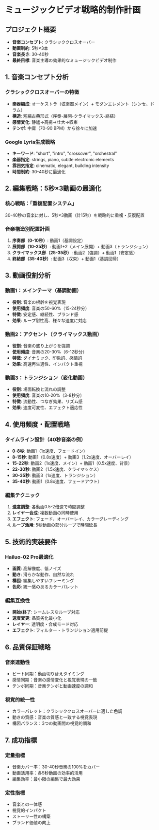# ミュージックビデオ戦略的制作計画
## プロジェクト概要
- **音楽コンセプト**: クラシッククロスオーバー
- **動画制約**: 5秒×3本
- **音楽長さ**: 30-40秒
- **最終目標**: 音楽主導の効果的なミュージックビデオ制作

## 1. 音楽コンセプト分析

### クラシッククロスオーバーの特徴
- **楽器編成**: オーケストラ（弦楽器メイン）+ モダンエレメント（シンセ、ドラム）
- **構造**: 短縮古典形式（序奏-展開-クライマックス-終結）
- **感情変化**: 静謐→高揚→壮大→収束
- **テンポ**: 中庸（70-90 BPM）から徐々に加速

### Google Lyria生成戦略
- **キーワード**: "short", "intro", "crossover", "orchestral"
- **楽器指定**: strings, piano, subtle electronic elements
- **雰囲気指定**: cinematic, elegant, building intensity
- **時間制約**: 30-40秒に最適化

## 2. 編集戦略：5秒×3動画の最適化

### 核心戦略：「重複配置システム」
30-40秒の音楽に対し、5秒×3動画（計15秒）を戦略的に重複・反復配置

### 音楽構造別配置計画
1. **序奏部（0-10秒）**: 動画1（基調設定）
2. **展開部（10-25秒）**: 動画1+2（メイン展開）+ 動画3（トランジション）
3. **クライマックス部（25-35秒）**: 動画2（強調）+ 動画1（安定感）
4. **終結部（35-40秒）**: 動画3（収束）+ 動画1（基調回帰）

## 3. 動画役割分析

### 動画1：メインテーマ（基調動画）
- **役割**: 音楽の根幹を視覚表現
- **使用頻度**: 音楽の50-60%（15-24秒分）
- **特徴**: 安定感、継続性、ブランド感
- **効果**: ループ耐性高、様々な速度に対応

### 動画2：アクセント（クライマックス動画）
- **役割**: 音楽の盛り上がりを強調
- **使用頻度**: 音楽の20-30%（6-12秒分）
- **特徴**: ダイナミック、印象的、感情的
- **効果**: 高速再生適性、インパクト重視

### 動画3：トランジション（変化動画）
- **役割**: 場面転換と流れの調整
- **使用頻度**: 音楽の10-20%（3-8秒分）
- **特徴**: 流動性、つなぎ効果、リズム感
- **効果**: 速度可変性、エフェクト適応性

## 4. 使用頻度・配置戦略

### タイムライン設計（40秒音楽の例）
- **0-8秒**: 動画1（1x速度、フェードイン）
- **8-15秒**: 動画1（0.8x速度）+ 動画3（1.2x速度、オーバーレイ）
- **15-22秒**: 動画2（1x速度、メイン）+ 動画1（0.5x速度、背景）
- **22-30秒**: 動画2（1.5x速度、クライマックス）
- **30-35秒**: 動画3（1x速度、トランジション）
- **35-40秒**: 動画1（0.8x速度、フェードアウト）

### 編集テクニック
1. **速度調整**: 各動画0.5-2倍速で時間調整
2. **レイヤー合成**: 複数動画の同時使用
3. **エフェクト**: フェード、オーバーレイ、カラーグレーディング
4. **ループ活用**: 5秒動画の部分ループで時間延長

## 5. 技術的実装要件

### Hailuo-02 Pro最適化
- **画質**: 高解像度、低ノイズ
- **動き**: 滑らかな動作、自然な流れ
- **構図**: 編集しやすいフレーミング
- **色彩**: 統一感のあるカラーパレット

### 編集互換性
- **開始/終了**: シームレスなループ対応
- **速度変更**: 品質劣化最小化
- **レイヤー**: 透明度・合成モード対応
- **エフェクト**: フィルター・トランジション適用前提

## 6. 品質保証戦略

### 音楽連動性
- ビート同期：動画切り替えタイミング
- 感情同期：音楽の感情変化と視覚表現の一致
- テンポ同期：音楽テンポと動画速度の調和

### 視覚的統一性
- カラーパレット：クラシッククロスオーバーに適した色調
- 動きの質感：音楽の質感と一致する視覚表現
- 構図バランス：3つの動画間の視覚的調和

## 7. 成功指標

### 定量指標
- 音楽カバー率：30-40秒音楽の100%をカバー
- 動画活用率：各5秒動画の効率的活用
- 編集効率：最小限の編集で最大効果

### 定性指標
- 音楽との一体感
- 視覚的インパクト
- ストーリー性の構築
- ブランド価値の向上